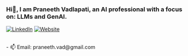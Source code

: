 ### Hi👋, I am Praneeth Vadlapati, an AI professional with a focus on: LLMs and GenAI.

<!-- [![LinkedIn](https://img.shields.io/badge/LinkedIn-0077B5?style=for-the-badge&logo=linkedin&logoColor=white)](https://www.linkedin.com/in/prane-eth) -->
[![LinkedIn](https://custom-icon-badges.demolab.com/badge/LinkedIn-0A66C2?logo=linkedin-white&logoColor=fff)](https://www.linkedin.com/in/prane-eth)
[![Website](https://img.shields.io/badge/Website-168D5C?style=for-the-badge&logo=linktree&logoColor=white)](https://linktr.ee/prane.eth)

<br>
- 📫 Email: praneeth.vad@gmail.com
